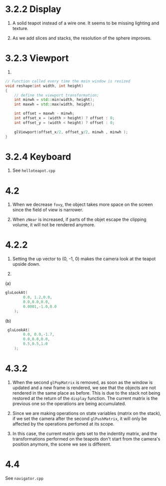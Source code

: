 # 3.2.2 Display
1. A solid teapot instead of a wire one. It seems to be missing lighting and texture.

2. As we add slices and stacks, the resolution of the sphere improves.

# 3.2.3 Viewport

1. 

```cpp
// Function called every time the main window is resized
void reshape(int width, int height)
{
    // define the viewport transformation;
    int minwh = std::min(width, height);
    int maxwh = std::max(width, height);

    int offset = maxwh - minwh;
    int offset_x = (width > height) ? offset : 0;
    int offset_y = (width < height) ? offset : 0;
    
    glViewport(offset_x/2, offset_y/2, minwh , minwh );
}
```

# 3.2.4 Keyboard

1. See `helloteapot.cpp`

# 4.2

1. When we decrease `fovy`, the object takes more space on the screen since the field of view is narrower.

2. When `zNear` is increased, if parts of the objet escape the clipping volume, it will not be rendered anymore.

# 4.2.2

1. Setting the up vector to (0, -1, 0) makes the camera look at the teapot upside down.

2.
(a)
```cpp
gluLookAt(
        0.0, 1.2,0.0,
        0.0,0.0,0.0,
        0.0001,-1.0,0.0
    ); 
```

(b)
```cpp
 gluLookAt(
        0.0, 0.0,-1.7,
        0.0,0.0,0.0,
        0.5,0.5,1.0
    ); 
```

# 4.3.2

1. When the second `glPopMatrix` is removed, as soon as the window is updated and a new frame is rendered, we see that the objects are not rendered in the same place as before. This is due to the stack not being restored at the return of the `display` function. The current matrix is the previous one so the operations are being accumulated.

2. Since we are making operations on state variables (matrix on the stack), if we set the camera after the second `glPushMatrix`, it will only be affected by the operations perfomed at its scope.

3. In this case, the current matrix gets set to the indentity matrix, and the transformations performed on the teapots don't start from the camera's position anymore, the scene we see is different.

# 4.4
See `navigator.cpp`